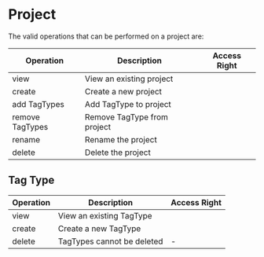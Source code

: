# Project

The valid operations that can be performed on a project are:

| **Operation**   | **Description**             | **Access Right**                                                          |
| --------------- | --------------------------- | ------------------------------------------------------------------------- |
| view            | View an existing project    | <Read/>                                                                   |
| create          | Create a new project        | <Create hint="The create rights need to be from an organizational unit"/> |
| add TagTypes    | Add TagType to project      | <Modify/>                                                                 |
| remove TagTypes | Remove TagType from project | <Modify/>                                                                 |
| rename          | Rename the project          | <Modify/>                                                                 |
| delete          | Delete the project          | <Delete/>                                                                 |

## Tag Type

| **Operation** | **Description**            | **Access Right**                                                          |
| ------------- | -------------------------- | ------------------------------------------------------------------------- |
| view          | View an existing TagType   | <Any/>                                                                    |
| create        | Create a new TagType       | <Create hint="The create rights need to be from an organizational unit"/> |
| delete        | TagTypes cannot be deleted | -                                                                         |

